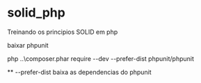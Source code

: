 # solid_php

Treinando os principios SOLID em php

baixar phpunit

php ..\composer.phar require --dev --prefer-dist phpunit/phpunit

\*\* --prefer-dist baixa as dependencias do phpunit
